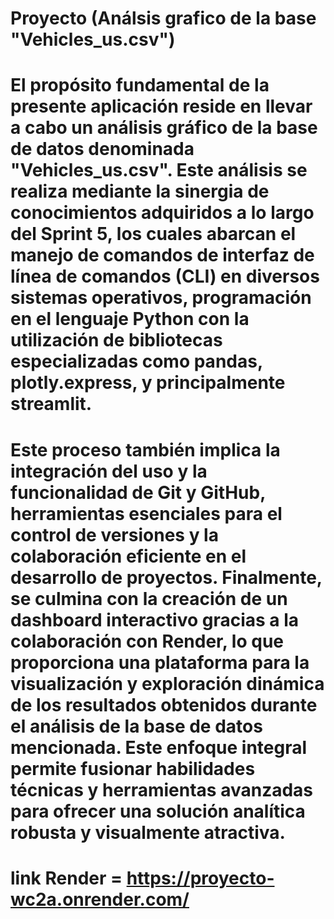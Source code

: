 # Proyecto (Análsis grafico de la base "Vehicles_us.csv")

# El propósito fundamental de la presente aplicación reside en llevar a cabo un análisis gráfico de la base de datos denominada "Vehicles_us.csv". Este análisis se realiza mediante la sinergia de conocimientos adquiridos a lo largo del Sprint 5, los cuales abarcan el manejo de comandos de interfaz de línea de comandos (CLI) en diversos sistemas operativos, programación en el lenguaje Python con la utilización de bibliotecas especializadas como pandas, plotly.express, y principalmente streamlit.

# Este proceso también implica la integración del uso y la funcionalidad de Git y GitHub, herramientas esenciales para el control de versiones y la colaboración eficiente en el desarrollo de proyectos. Finalmente, se culmina con la creación de un dashboard interactivo gracias a la colaboración con Render, lo que proporciona una plataforma para la visualización y exploración dinámica de los resultados obtenidos durante el análisis de la base de datos mencionada. Este enfoque integral permite fusionar habilidades técnicas y herramientas avanzadas para ofrecer una solución analítica robusta y visualmente atractiva.

# link Render = https://proyecto-wc2a.onrender.com/